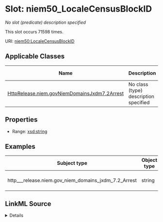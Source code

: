 

# Slot: niem50_LocaleCensusBlockID


_No slot (predicate) description specified_






This slot occurs 71598 times.


URI: [niem50:LocaleCensusBlockID](http://release.niem.gov/niem/niem-core/5.0/LocaleCensusBlockID)



<!-- no inheritance hierarchy -->





## Applicable Classes

| Name | Description | Modifies Slot |
| --- | --- | --- |
| [HttpRelease.niem.govNiemDomainsJxdm7.2Arrest](../classes/HttpRelease.niem.govNiemDomainsJxdm7.2Arrest.md) | No class (type) description specified |  yes  |







## Properties

* Range: [xsd:string](http://www.w3.org/2001/XMLSchema#string)






## Examples

| Subject type | Object type | Example subject | Example object | Occurrences |
| --- | --- | --- | --- | --- |
| http___release.niem.gov_niem_domains_jxdm_7.2_Arrest | string | scales:Arrest/ga-atlanta-pd-100720495 | 131210005021 | 71598 |




## LinkML Source

<details>

```yaml
name: niem50_LocaleCensusBlockID
annotations:
  count:
    tag: count
    value: 71598
description: No slot (predicate) description specified
examples:
- object:
    example_object: '131210005021'
    example_object_type: string
    example_predicate: niem50:LocaleCensusBlockID
    example_subject: scales:Arrest/ga-atlanta-pd-100720495
    example_subject_type: http___release.niem.gov_niem_domains_jxdm_7.2_Arrest
from_schema: scales-kg
rank: 1000
slot_uri: niem50:LocaleCensusBlockID
alias: niem50_LocaleCensusBlockID
domain_of:
- http___release.niem.gov_niem_domains_jxdm_7.2_Arrest
range: string

```
</details>